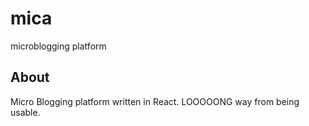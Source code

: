 # mica
microblogging platform

## About
Micro Blogging platform written in React.
LOOOOONG way from being usable.
